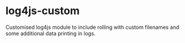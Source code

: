 # log4js-custom
Customised log4js module to include rolling with custom filenames and some additional data printing in logs.
